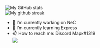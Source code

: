 ![My GitHub stats](https://github-readme-stats.vercel.app/api?username=TrueMajner&show_icons=true&theme=radical&count_private=true)  
![My github streak](https://github-readme-streak-stats.herokuapp.com/?user=TrueMajner&theme=midnight-purple)
- 🔭 I’m currently working on NeC  
- 🌱 I’m currently learning Express  
- 📫 How to reach me: Discord Марк#1319  
![](https://komarev.com/ghpvc/?username=truemajner)
